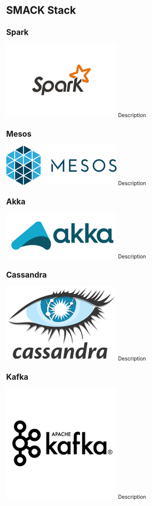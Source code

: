 # SMACK Stack


## Spark
<p align="left">
<img width="300" src="https://github.com/andys8/smack-stack-overview/blob/master/img/spark.png?raw=true" alt="Spark">
Description
</p>

## Mesos

<p align="left">
<img width="300" src="https://github.com/andys8/smack-stack-overview/blob/master/img/mesos.png?raw=true" alt="Mesos">
Description
</p>

## Akka

<p align="left">
<img width="300" src="https://github.com/andys8/smack-stack-overview/blob/master/img/akka.svg?raw=true" alt="Akka">
Description
</p>

## Cassandra

<p align="left">
<img width="300" src="https://github.com/andys8/smack-stack-overview/blob/master/img/cassandra.png?raw=true" alt="Cassandra">
Description
</p>

## Kafka

<p align="left">
<img width="300" src="https://github.com/andys8/smack-stack-overview/blob/master/img/kafka.png?raw=true" alt="Kafka">
Description
</p>

